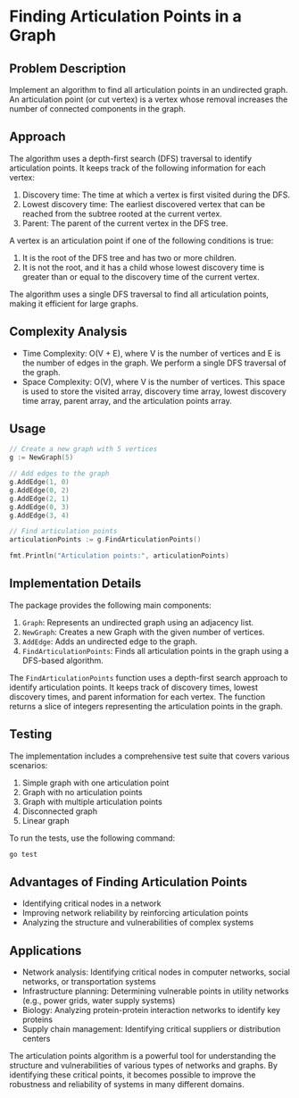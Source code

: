 # Finding Articulation Points in a Graph

## Problem Description

Implement an algorithm to find all articulation points in an undirected graph. An articulation point (or cut vertex) is a vertex whose removal increases the number of connected components in the graph.

## Approach

The algorithm uses a depth-first search (DFS) traversal to identify articulation points. It keeps track of the following information for each vertex:

1. Discovery time: The time at which a vertex is first visited during the DFS.
2. Lowest discovery time: The earliest discovered vertex that can be reached from the subtree rooted at the current vertex.
3. Parent: The parent of the current vertex in the DFS tree.

A vertex is an articulation point if one of the following conditions is true:

1. It is the root of the DFS tree and has two or more children.
2. It is not the root, and it has a child whose lowest discovery time is greater than or equal to the discovery time of the current vertex.

The algorithm uses a single DFS traversal to find all articulation points, making it efficient for large graphs.

## Complexity Analysis

- Time Complexity: O(V + E), where V is the number of vertices and E is the number of edges in the graph. We perform a single DFS traversal of the graph.
- Space Complexity: O(V), where V is the number of vertices. This space is used to store the visited array, discovery time array, lowest discovery time array, parent array, and the articulation points array.

## Usage

```go
// Create a new graph with 5 vertices
g := NewGraph(5)

// Add edges to the graph
g.AddEdge(1, 0)
g.AddEdge(0, 2)
g.AddEdge(2, 1)
g.AddEdge(0, 3)
g.AddEdge(3, 4)

// Find articulation points
articulationPoints := g.FindArticulationPoints()

fmt.Println("Articulation points:", articulationPoints)
```

## Implementation Details

The package provides the following main components:

1. `Graph`: Represents an undirected graph using an adjacency list.
2. `NewGraph`: Creates a new Graph with the given number of vertices.
3. `AddEdge`: Adds an undirected edge to the graph.
4. `FindArticulationPoints`: Finds all articulation points in the graph using a DFS-based algorithm.

The `FindArticulationPoints` function uses a depth-first search approach to identify articulation points. It keeps track of discovery times, lowest discovery times, and parent information for each vertex. The function returns a slice of integers representing the articulation points in the graph.

## Testing

The implementation includes a comprehensive test suite that covers various scenarios:

1. Simple graph with one articulation point
2. Graph with no articulation points
3. Graph with multiple articulation points
4. Disconnected graph
5. Linear graph

To run the tests, use the following command:

```bash
go test
```

## Advantages of Finding Articulation Points

- Identifying critical nodes in a network
- Improving network reliability by reinforcing articulation points
- Analyzing the structure and vulnerabilities of complex systems

## Applications

- Network analysis: Identifying critical nodes in computer networks, social networks, or transportation systems
- Infrastructure planning: Determining vulnerable points in utility networks (e.g., power grids, water supply systems)
- Biology: Analyzing protein-protein interaction networks to identify key proteins
- Supply chain management: Identifying critical suppliers or distribution centers

The articulation points algorithm is a powerful tool for understanding the structure and vulnerabilities of various types of networks and graphs. By identifying these critical points, it becomes possible to improve the robustness and reliability of systems in many different domains.
